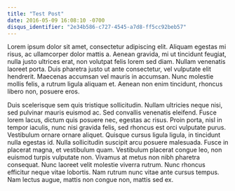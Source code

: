 ```yaml
---
title: "Test Post"
date: 2016-05-09 16:08:10 -0700
disqus_identifier: "2e34b586-c727-4545-a7d8-ff5cc92beb57"
---
```


Lorem ipsum dolor sit amet, consectetur adipiscing elit. Aliquam egestas mi risus, ac ullamcorper dolor mattis a. Aenean gravida, mi ut tincidunt feugiat, nulla justo ultrices erat, non volutpat felis lorem sed diam. Nullam venenatis laoreet porta. Duis pharetra justo ut ante consectetur, vel vulputate elit hendrerit. Maecenas accumsan vel mauris in accumsan. Nunc molestie mollis felis, a rutrum ligula aliquam et. Aenean non enim tincidunt, rhoncus libero non, posuere eros.

Duis scelerisque sem quis tristique sollicitudin. Nullam ultricies neque nisi, sed pulvinar mauris euismod ac. Sed convallis venenatis eleifend. Fusce lorem lacus, dictum quis posuere nec, egestas ac risus. Proin porta, nisl in tempor iaculis, nunc nisi gravida felis, sed rhoncus est orci vulputate purus. Vestibulum ornare ornare aliquet. Quisque cursus ligula ligula, in tincidunt nulla egestas id. Nulla sollicitudin suscipit arcu posuere malesuada. Fusce in placerat magna, et vestibulum quam. Vestibulum placerat congue leo, non euismod turpis vulputate non. Vivamus at metus non nibh pharetra consequat. Nunc laoreet velit molestie viverra rutrum. Nunc rhoncus efficitur neque vitae lobortis. Nam rutrum nunc vitae ante cursus tempus. Nam lectus augue, mattis non congue non, mattis sed ex.